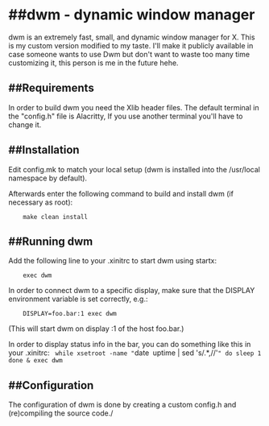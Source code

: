 ##dwm - dynamic window manager
============================
dwm is an extremely fast, small, and dynamic window manager for X. This is my custom version modified to my taste. I'll make it publicly available in case someone wants to use Dwm but don't want to waste too many time customizing it, this person is me in the future hehe.

##Requirements
------------
In order to build dwm you need the Xlib header files.
The default terminal in the "config.h" file is Alacritty, If you use another terminal you'll have to change it. 


##Installation
------------
Edit config.mk to match your local setup (dwm is installed into
the /usr/local namespace by default).

Afterwards enter the following command to build and install dwm (if
necessary as root):

`    make clean install`


##Running dwm
-----------
Add the following line to your .xinitrc to start dwm using startx:

`    exec dwm`

In order to connect dwm to a specific display, make sure that
the DISPLAY environment variable is set correctly, e.g.:

`    DISPLAY=foo.bar:1 exec dwm`

(This will start dwm on display :1 of the host foo.bar.)

In order to display status info in the bar, you can do something
like this in your .xinitrc:
`
    while xsetroot -name "`date` `uptime | sed 's/.*,//'`"
    do
    	sleep 1
    done &
    exec dwm
`

##Configuration
-------------
The configuration of dwm is done by creating a custom config.h
and (re)compiling the source code./
